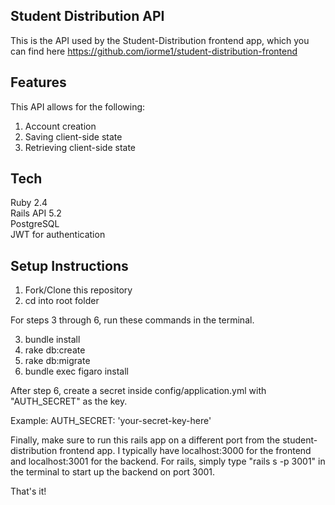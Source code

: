 ## Student Distribution API

This is the API used by the Student-Distribution frontend app, which you
can find here https://github.com/iorme1/student-distribution-frontend

## Features

This API allows for the following:  

1) Account creation  
2) Saving client-side state  
3) Retrieving client-side state  

## Tech

Ruby 2.4  
Rails API 5.2  
PostgreSQL  
JWT for authentication  

## Setup Instructions

1) Fork/Clone this repository
2) cd into root folder

For steps 3 through 6, run these commands in the terminal.

3) bundle install
4) rake db:create
5) rake db:migrate
6) bundle exec figaro install

After step 6, create a secret inside config/application.yml
with "AUTH_SECRET" as the key.

Example:  AUTH_SECRET: 'your-secret-key-here'

Finally, make sure to run this rails app on a different port from the
student-distribution frontend app. I typically have localhost:3000 for
the frontend and localhost:3001 for the backend. For rails, simply
type "rails s -p 3001" in the terminal to start up the backend on port 3001.

That's it!
